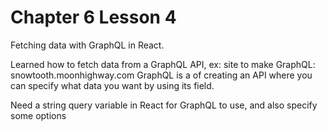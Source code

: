 # Chapter 6 Lesson 4
Fetching data with GraphQL in React.

Learned how to fetch data from a GraphQL API, ex: site to make GraphQL: snowtooth.moonhighway.com
GraphQL is a of creating an API where you can specify what data you want by using its field.

Need a string query variable in React for GraphQL to use, and also specify some options